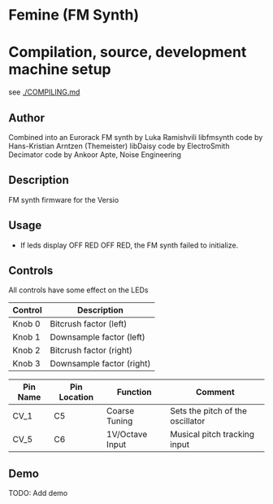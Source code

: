 # Femine (FM Synth)

# Compilation, source, development machine setup

see [./COMPILING.md](./COMPILING.md)

## Author

Combined into an Eurorack FM synth by Luka Ramishvili
libfmsynth code by Hans-Kristian Arntzen (Themeister)
libDaisy code by ElectroSmith
Decimator code by Ankoor Apte, Noise Engineering

## Description

FM synth firmware for the Versio

## Usage

- If leds display OFF RED OFF RED, the FM synth failed to initialize.

## Controls

All controls have some effect on the LEDs

| Control | Description               |
| ------- | ------------------------- |
| Knob 0  | Bitcrush factor (left)    |
| Knob 1  | Downsample factor (left)  |
| Knob 2  | Bitcrush factor (right)   |
| Knob 3  | Downsample factor (right) |

| Pin Name | Pin Location | Function        | Comment                          |
| -------- | ------------ | --------------- | -------------------------------- |
| CV_1     | C5           | Coarse Tuning   | Sets the pitch of the oscillator |
| CV_5     | C6           | 1V/Octave Input | Musical pitch tracking input     |

## Demo

TODO: Add demo
